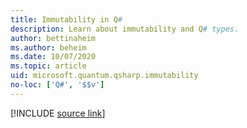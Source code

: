 ```yaml
---
title: Immutability in Q#
description: Learn about immutability and Q# types.
author: bettinaheim
ms.author: beheim
ms.date: 10/07/2020
ms.topic: article
uid: microsoft.quantum.qsharp.immutability
no-loc: ['Q#', '$$v']
---
```


<!---
# Immutability in Q#
-->

[!INCLUDE [source link](~/includes/qsharp-language/Specifications/Language/4_TypeSystem/Immutability.md)]

